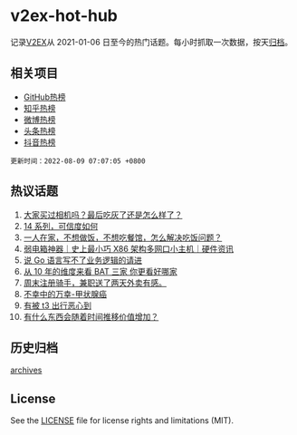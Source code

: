 # v2ex-hot-hub

 记录[V2EX](https://www.v2ex.com/)从 2021-01-06 日至今的热门话题。每小时抓取一次数据，按天[归档](archives)。
 
 ## 相关项目

- [GitHub热榜](https://github.com/snaildev/github-hot-hub)
- [知乎热榜](https://github.com/snaildev/zhihu-hot-hub)
- [微博热榜](https://github.com/snaildev/weibo-hot-hub)
- [头条热榜](https://github.com/snaildev/toutiao-hot-hub)
- [抖音热榜](https://github.com/snaildev/douyin-hot-hub)


 `更新时间：2022-08-09 07:07:05 +0800`

## 热议话题

1. [大家买过相机吗？最后吃灰了还是怎么样了？](https://www.v2ex.com/t/871366)
1. [14 系列，可信度如何](https://www.v2ex.com/t/871325)
1. [一人在家，不想做饭，不想吃餐馆，怎么解决吃饭问题？](https://www.v2ex.com/t/871338)
1. [弱电箱神器｜史上最小巧 X86 架构多网口小主机｜硬件资讯](https://www.v2ex.com/t/871348)
1. [说 Go 语言写不了业务逻辑的请进](https://www.v2ex.com/t/871389)
1. [从 10 年的维度来看 BAT 三家 你更看好哪家](https://www.v2ex.com/t/871466)
1. [周末注册骑手，兼职送了两天外卖有感。](https://www.v2ex.com/t/871350)
1. [不幸中的万幸-甲状腺癌](https://www.v2ex.com/t/871412)
1. [有被 t3 出行恶心到](https://www.v2ex.com/t/871388)
1. [有什么东西会随着时间推移价值增加？](https://www.v2ex.com/t/871343)

## 历史归档

[archives](archives)

## License

See the [LICENSE](LICENSE) file for license rights and limitations (MIT).
